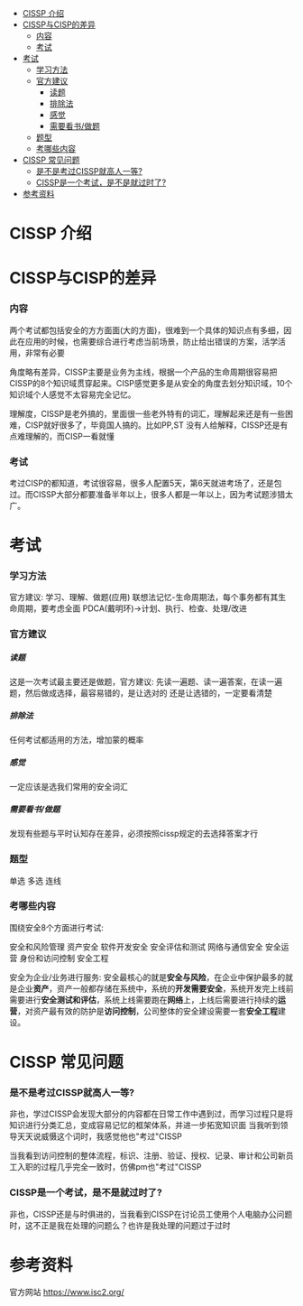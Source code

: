 
<!-- @import "[TOC]" {cmd="toc" depthFrom=1 depthTo=6 orderedList=false} -->

<!-- code_chunk_output -->

- [CISSP 介绍](#cissp-介绍)
- [CISSP与CISP的差异](#cissp与cisp的差异)
    - [内容](#内容)
    - [考试](#考试)
- [考试](#考试-1)
    - [学习方法](#学习方法)
    - [官方建议](#官方建议)
        - [读题](#读题)
        - [排除法](#排除法)
        - [感觉](#感觉)
        - [需要看书/做题](#需要看书做题)
    - [题型](#题型)
    - [考哪些内容](#考哪些内容)
- [CISSP 常见问题](#cissp-常见问题)
    - [是不是考过CISSP就高人一等?](#是不是考过cissp就高人一等)
    - [CISSP是一个考试，是不是就过时了?](#cissp是一个考试是不是就过时了)
- [参考资料](#参考资料)

<!-- /code_chunk_output -->



# CISSP 介绍




# CISSP与CISP的差异

###  内容
两个考试都包括安全的方方面面(大的方面)，很难到一个具体的知识点有多细，因此在应用的时候，也需要综合进行考虑当前场景，防止给出错误的方案，活学活用，非常有必要

角度略有差异，CISSP主要是业务为主线，根据一个产品的生命周期很容易把CISSP的8个知识域贯穿起来。CISP感觉更多是从安全的角度去划分知识域，10个知识域个人感觉不太容易完全记忆。

理解度，CISSP是老外搞的，里面很一些老外特有的词汇，理解起来还是有一些困难，CISP就好很多了，毕竟国人搞的。比如PP,ST 没有人给解释，CISSP还是有点难理解的，而CISP一看就懂

### 考试

考过CISP的都知道，考试很容易，很多人配置5天，第6天就进考场了，还是包过。而CISSP大部分都要准备半年以上，很多人都是一年以上，因为考试题涉猎太广。


# 考试
### 学习方法
官方建议: 学习、理解、做题(应用)
联想法记忆-生命周期法，每个事务都有其生命周期，要考虑全面
PDCA(戴明环)->计划、执行、检查、处理/改进
### 官方建议
##### 读题
这是一次考试最主要还是做题，官方建议:
先读一遍题、读一遍答案，在读一遍题，然后做成选择，最容易错的，是让选对的 还是让选错的，一定要看清楚
##### 排除法
任何考试都适用的方法，增加蒙的概率

##### 感觉
一定应该是选我们常用的安全词汇
##### 需要看书/做题
发现有些题与平时认知存在差异，必须按照cissp规定的去选择答案才行

### 题型
单选
多选
连线

### 考哪些内容
围绕安全8个方面进行考试:

安全和风险管理
资产安全
软件开发安全
安全评估和测试
网络与通信安全
安全运营
身份和访问控制
安全工程

安全为企业/业务进行服务:
安全最核心的就是**安全与风险**，在企业中保护最多的就是企业**资产**，资产一般都存储在系统中，系统的**开发需要安全**，系统开发完上线前需要进行**安全测试和评估**，系统上线需要跑在**网络**上，上线后需要进行持续的**运营**，对资产最有效的防护是**访问控制**，公司整体的安全建设需要一套**安全工程**建设。


# CISSP 常见问题

### 是不是考过CISSP就高人一等?
非也，学过CISSP会发现大部分的内容都在日常工作中遇到过，而学习过程只是将知识进行分类汇总，变成容易记忆的框架体系，并进一步拓宽知识面
当我听到领导天天说威慑这个词时，我感觉他也"考过"CISSP

当我看到访问控制的整体流程，标识、注册、验证、授权、记录、审计和公司新员工入职的过程几乎完全一致时，仿佛pm也"考过"CISSP

###  CISSP是一个考试，是不是就过时了?
非也，CISSP还是与时俱进的，当我看到CISSP在讨论员工使用个人电脑办公问题时，这不正是我在处理的问题么？也许是我处理的问题过于过时


# 参考资料

官方网站 <https://www.isc2.org/>
